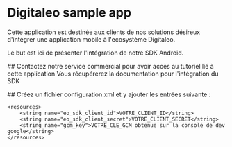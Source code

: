 # Digitaleo sample app

Cette application est destinée aux clients de nos solutions désireux d'intégrer une application mobile à l'ecosystème Digitaleo.

Le but est ici de présenter l'intégration de notre SDK Android.

## Contactez notre service commercial pour avoir accès au tutoriel lié à cette application
Vous récupérerez la documentation pour l'intégration du SDK

## Créez un fichier configuration.xml et y ajouter les entrées suivante :

    <resources>
        <string name="eo_sdk_client_id">VOTRE_CLIENT_ID</string>
        <string name="eo_sdk_client_secret">VOTRE_CLIENT_SECRET</string>
        <string name="gcm_key">VOTRE_CLE_GCM obtenue sur la console de dev google</string>
    </resources>
